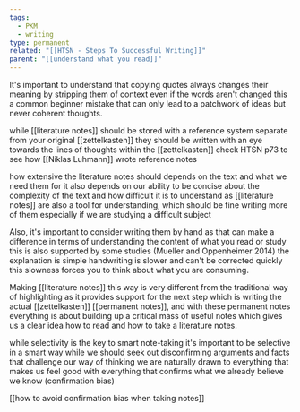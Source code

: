 ```yaml
---
tags:
  - PKM
  - writing
type: permanent
related: "[[HTSN - Steps To Successful Writing]]"
parent: "[[understand what you read]]"
---
```

It's important to understand that copying quotes always changes their meaning by stripping them of context even if the words aren't changed this a common beginner mistake that can only lead to a patchwork of ideas but never coherent thoughts.

while [[literature notes]] should be stored with a reference system separate from your original [[zettelkasten]]  they should be written with an eye towards the lines of thoughts within the [[zettelkasten]] check HTSN p73 to see how [[Niklas Luhmann]] wrote reference notes

how extensive the literature notes should depends on the text and what we need them for it also depends on our ability to be concise about the complexity of the text and how difficult it is to understand as [[literature notes]] are also a tool for understanding, which should be fine writing more of them especially if we are studying a difficult subject

Also, it's important to consider writing them by hand as that can make a difference in terms of understanding the content of what you read or study this is also supported by some studies (Mueller and Oppenheimer 2014) the explanation is simple handwriting is slower and can't be corrected quickly this slowness forces you to think about what you are consuming.

Making [[literature notes]] this way is very different from the traditional way of highlighting as it provides support for the next step which is writing the actual [[zettelkasten]] [[permanent notes]], and with these permanent notes everything is about building up a critical mass of useful notes which gives us a clear idea how to read and how to take a literature notes.

while selectivity is the key to smart note-taking it's important to be selective in a smart way while we should seek out disconfirming arguments and facts that challenge our way of thinking we are naturally drawn to everything that makes us feel good with everything that confirms what we already believe we know (confirmation bias)

[[how to avoid confirmation bias when taking notes]]
